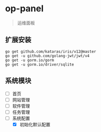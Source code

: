 # op-panel

> 运维面板

## 扩展安装

```text
go get github.com/kataras/iris/v12@master
go get -u github.com/golang-jwt/jwt/v4
go get -u gorm.io/gorm
go get -u gorm.io/driver/sqlite
```

## 系统模块

- [ ] 首页
- [ ] 网站管理
- [ ] 软件管理
- [ ] 任务管理
- [ ] 系统配置
  - [x] 初始化默认配置